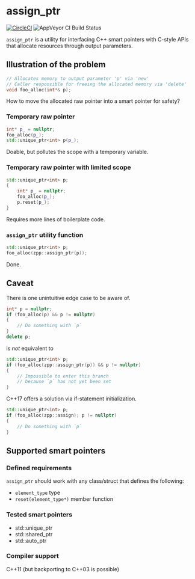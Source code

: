 # assign_ptr

[![CircleCI](https://circleci.com/gh/zachstruck/assign_ptr.svg?style=svg)](https://circleci.com/gh/zachstruck/assign_ptr)
![AppVeyor CI Build Status](https://ci.appveyor.com/api/projects/status/32r7s2skrgm9ubva?svg=true)

`assign_ptr` is a utility for interfacing C++ smart pointers with C-style APIs that allocate resources through output parameters.

## Illustration of the problem

```c++
// Allocates memory to output parameter 'p' via 'new'
// Caller responsible for freeing the allocated memory via 'delete'
void foo_alloc(int*& p);
```

How to move the allocated raw pointer into a smart pointer for safety?

### Temporary raw pointer

```c++
int* p_ = nullptr;
foo_alloc(p_);
std::unique_ptr<int> p(p_);
```

Doable, but pollutes the scope with a temporary variable.

### Temporary raw pointer with limited scope

```c++
std::unique_ptr<int> p;
{
    int* p_ = nullptr;
    foo_alloc(p_);
    p.reset(p_);
}
```

Requires more lines of boilerplate code.

### `assign_ptr` utility function

```c++
std::unique_ptr<int> p;
foo_alloc(zpp::assign_ptr(p));
```

Done.

## Caveat

There is one unintuitive edge case to be aware of.

```c++
int* p = nullptr;
if (foo_alloc(p) && p != nullptr)
{
    // Do something with `p`
}
delete p;
```

is _not_ equivalent to

```c++
std::unique_ptr<int> p;
if (foo_alloc(zpp::assign_ptr(p)) && p != nullptr)
{
    // Impossible to enter this branch
    // because `p` has not yet been set
}
```

C++17 offers a solution via if-statement initialization.

```c++
std::unique_ptr<int> p;
if (foo_alloc(zpp::assign); p != nullptr)
{
    // Do something with `p`
}
```

## Supported smart pointers

### Defined requirements

`assign_ptr` should work with any class/struct that defines the following:

* `element_type` type
* `reset(element_type*)` member function

### Tested smart pointers

* std::unique_ptr
* std::shared_ptr
* std::auto_ptr

### Compiler support

C++11 (but backporting to C++03 is possible)
